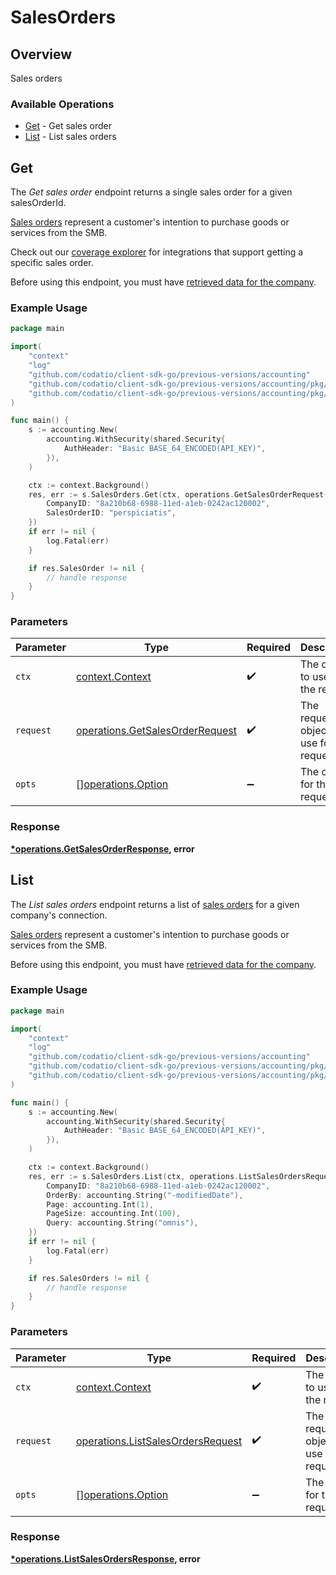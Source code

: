 # SalesOrders

## Overview

Sales orders

### Available Operations

* [Get](#get) - Get sales order
* [List](#list) - List sales orders

## Get

The *Get sales order* endpoint returns a single sales order for a given salesOrderId.

[Sales orders](https://docs.codat.io/accounting-api#/schemas/SalesOrder) represent a customer's intention to purchase goods or services from the SMB.

Check out our [coverage explorer](https://knowledge.codat.io/supported-features/accounting?view=tab-by-data-type&dataType=salesOrders) for integrations that support getting a specific sales order.

Before using this endpoint, you must have [retrieved data for the company](https://docs.codat.io/codat-api#/operations/refresh-company-data).


### Example Usage

```go
package main

import(
	"context"
	"log"
	"github.com/codatio/client-sdk-go/previous-versions/accounting"
	"github.com/codatio/client-sdk-go/previous-versions/accounting/pkg/models/shared"
	"github.com/codatio/client-sdk-go/previous-versions/accounting/pkg/models/operations"
)

func main() {
    s := accounting.New(
        accounting.WithSecurity(shared.Security{
            AuthHeader: "Basic BASE_64_ENCODED(API_KEY)",
        }),
    )

    ctx := context.Background()
    res, err := s.SalesOrders.Get(ctx, operations.GetSalesOrderRequest{
        CompanyID: "8a210b68-6988-11ed-a1eb-0242ac120002",
        SalesOrderID: "perspiciatis",
    })
    if err != nil {
        log.Fatal(err)
    }

    if res.SalesOrder != nil {
        // handle response
    }
}
```

### Parameters

| Parameter                                                                          | Type                                                                               | Required                                                                           | Description                                                                        |
| ---------------------------------------------------------------------------------- | ---------------------------------------------------------------------------------- | ---------------------------------------------------------------------------------- | ---------------------------------------------------------------------------------- |
| `ctx`                                                                              | [context.Context](https://pkg.go.dev/context#Context)                              | :heavy_check_mark:                                                                 | The context to use for the request.                                                |
| `request`                                                                          | [operations.GetSalesOrderRequest](../../models/operations/getsalesorderrequest.md) | :heavy_check_mark:                                                                 | The request object to use for the request.                                         |
| `opts`                                                                             | [][operations.Option](../../models/operations/option.md)                           | :heavy_minus_sign:                                                                 | The options for this request.                                                      |


### Response

**[*operations.GetSalesOrderResponse](../../models/operations/getsalesorderresponse.md), error**


## List

The *List sales orders* endpoint returns a list of [sales orders](https://docs.codat.io/accounting-api#/schemas/SalesOrder) for a given company's connection.

[Sales orders](https://docs.codat.io/accounting-api#/schemas/SalesOrder) represent a customer's intention to purchase goods or services from the SMB.

Before using this endpoint, you must have [retrieved data for the company](https://docs.codat.io/codat-api#/operations/refresh-company-data).
    

### Example Usage

```go
package main

import(
	"context"
	"log"
	"github.com/codatio/client-sdk-go/previous-versions/accounting"
	"github.com/codatio/client-sdk-go/previous-versions/accounting/pkg/models/shared"
	"github.com/codatio/client-sdk-go/previous-versions/accounting/pkg/models/operations"
)

func main() {
    s := accounting.New(
        accounting.WithSecurity(shared.Security{
            AuthHeader: "Basic BASE_64_ENCODED(API_KEY)",
        }),
    )

    ctx := context.Background()
    res, err := s.SalesOrders.List(ctx, operations.ListSalesOrdersRequest{
        CompanyID: "8a210b68-6988-11ed-a1eb-0242ac120002",
        OrderBy: accounting.String("-modifiedDate"),
        Page: accounting.Int(1),
        PageSize: accounting.Int(100),
        Query: accounting.String("omnis"),
    })
    if err != nil {
        log.Fatal(err)
    }

    if res.SalesOrders != nil {
        // handle response
    }
}
```

### Parameters

| Parameter                                                                              | Type                                                                                   | Required                                                                               | Description                                                                            |
| -------------------------------------------------------------------------------------- | -------------------------------------------------------------------------------------- | -------------------------------------------------------------------------------------- | -------------------------------------------------------------------------------------- |
| `ctx`                                                                                  | [context.Context](https://pkg.go.dev/context#Context)                                  | :heavy_check_mark:                                                                     | The context to use for the request.                                                    |
| `request`                                                                              | [operations.ListSalesOrdersRequest](../../models/operations/listsalesordersrequest.md) | :heavy_check_mark:                                                                     | The request object to use for the request.                                             |
| `opts`                                                                                 | [][operations.Option](../../models/operations/option.md)                               | :heavy_minus_sign:                                                                     | The options for this request.                                                          |


### Response

**[*operations.ListSalesOrdersResponse](../../models/operations/listsalesordersresponse.md), error**

